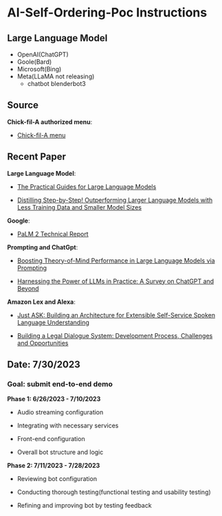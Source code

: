 

# AI-Self-Ordering-Poc Instructions
  ## Large Language Model
   - OpenAI(ChatGPT)
   - Goole(Bard)
   - Microsoft(Bing)
   - Meta(LLaMA not releasing)
      - chatbot blenderbot3  

  ## Source
  <strong>Chick-fil-A authorized menu</strong>:
   - [Chick-fil-A menu](https://www.chick-fil-a.com/menu)

  ## Recent Paper
  <strong>Large Language Model</strong>:
   - [The Practical Guides for Large Language Models](https://github.com/Mooler0410/LLMsPracticalGuide/)

   - [Distilling Step-by-Step! Outperforming Larger Language Models with Less Training Data and Smaller Model Sizes](https://arxiv.org/pdf/2305.02301.pdf)
  
  <strong>Google</strong>:
   - [PaLM 2 Technical Report](https://ai.google/static/documents/palm2techreport.pdf)
  
  <strong>Prompting and ChatGpt</strong>:
   - [Boosting Theory-of-Mind Performance in Large Language Models via Prompting](https://ai.google/static/documents/palm2techreport.pdf)
   
   - [Harnessing the Power of LLMs in Practice: A Survey on ChatGPT and Beyond](https://arxiv.org/pdf/2304.13712.pdf)
  
  <strong>Amazon Lex and Alexa</strong>:
   - [Just ASK: Building an Architecture for Extensible Self-Service Spoken Language Understanding](https://ai.google/static/documents/palm2techreport.pdf)

   - [Building a Legal Dialogue System: Development Process, Challenges and Opportunities](https://arxiv.org/abs/2109.00381)
    


  ## Date: 7/30/2023
  ### Goal: submit end-to-end demo
  
  <strong> Phase 1: 6/26/2023 - 7/10/2023 </strong>
  - Audio streaming configuration

  - Integrating with necessary services

  - Front-end configuration

  - Overall bot structure and logic

  <strong> Phase 2: 7/11/2023 - 7/28/2023 </strong>
  - Reviewing bot configuration
  
  - Conducting thorough testing(functional testing and usability testing)

  - Refining and improving bot by testing feedback



      
  

